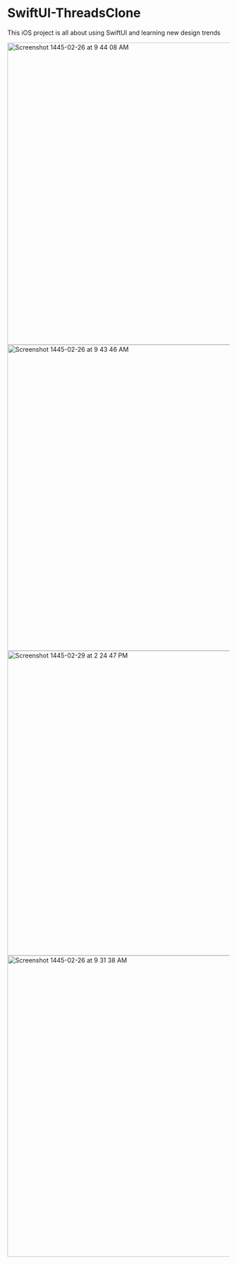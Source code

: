 # SwiftUI-ThreadsClone
This iOS project is all about using SwiftUI and learning new design trends


<img width="683" alt="Screenshot 1445-02-26 at 9 44 08 AM" src="https://github.com/superrema/SwiftUI-ThreadsClone/assets/111122563/c6a6de81-ba4b-456d-afc4-54471364c5f4">
<img width="692" alt="Screenshot 1445-02-26 at 9 43 46 AM" src="https://github.com/superrema/SwiftUI-ThreadsClone/assets/111122563/92634661-2ef3-4bf7-ae69-9dc523e9d3e1">
<img width="689" alt="Screenshot 1445-02-29 at 2 24 47 PM"
<img width="699" alt="Screenshot 1445-02-26 at 9 32 23 AM" src="https://github.com/superrema/SwiftUI-ThreadsClone/assets/111122563/ede61479-c092-4529-a296-49bc572c5724">

<img width="681" alt="Screenshot 1445-02-26 at 9 31 38 AM" src="https://github.com/superrema/SwiftUI-ThreadsClone/assets/111122563/24ba8620-df6f-4de8-9fb2-b9abf51abaf9">
